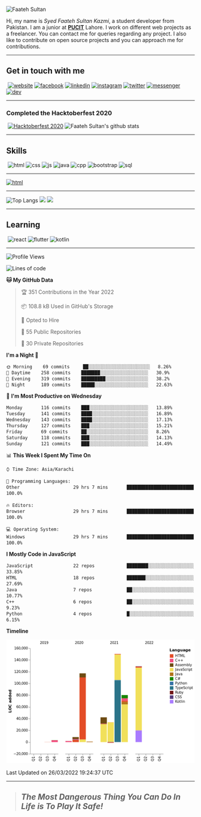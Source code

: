 ![Faateh Sultan](https://github.com/faatehsultan/faatehsultan/blob/master/assets/header.png)

Hi, my name is *Syed Faateh Sultan Kazmi*, a student developer from Pakistan. I am a junior at [**PUCIT**](http://pucit.edu.pk) Lahore. I work on different web projects as a freelancer. You can contact me for queries regarding any project. I also like to contribute on open source projects and you can approach me for contributions. 

----

## Get in touch with me

​	 	       	 [![website](https://github.com/faatehsultan/faatehsultan/blob/master/assets/www.png)](http://faatehsultan.github.io)       [![facebook](https://github.com/faatehsultan/faatehsultan/blob/master/assets/facebook.png)](http://facebook.com/faatehsultan.kazmi)       [![linkedin](https://github.com/faatehsultan/faatehsultan/blob/master/assets/linkedin.png)](https://www.linkedin.com/in/faatehsultankazmi)       [![instagram](https://github.com/faatehsultan/faatehsultan/blob/master/assets/instagram.png)](https://instagram.com/faateh.sultan)       [![twitter](https://github.com/faatehsultan/faatehsultan/blob/master/assets/twitter.png)](https://twitter.com/faatehsultan)       [![messenger](https://github.com/faatehsultan/faatehsultan/blob/master/assets/messenger.png)](https://m.me/faatehsultankazmi)       [![dev](https://github.com/faatehsultan/faatehsultan/blob/master/assets/dev.png)](https://dev.to/faatehsultan) 

----

### Completed the Hacktoberfest 2020 

​        [![Hacktoberfest 2020](https://res.cloudinary.com/practicaldev/image/fetch/s--ajGtUgSU--/c_limit,f_auto,fl_progressive,q_80,w_180/https://dev-to-uploads.s3.amazonaws.com/uploads/badge/badge_image/80/hacktoberfest2020-badge_2.png)](https://dev.to/faatehsultan)                              ![Faateh Sultan's github stats](https://github-readme-stats.vercel.app/api?username=faatehsultan&count_private=true&show_icons=true&theme=synthwave&hide_border=true&include_all_commits=true)

----

## Skills

​	 ![html](https://github.com/faatehsultan/faatehsultan/blob/master/assets/html.png)       ![css](https://github.com/faatehsultan/faatehsultan/blob/master/assets/css.png)        ![js](https://github.com/faatehsultan/faatehsultan/blob/master/assets/js.png)       ![java](https://github.com/faatehsultan/faatehsultan/blob/master/assets/java.png)        ![cpp](https://github.com/faatehsultan/faatehsultan/blob/master/assets/cpp.png)         ![bootstrap](https://github.com/faatehsultan/faatehsultan/blob/master/assets/bootstrap.png)        ![sql](https://github.com/faatehsultan/faatehsultan/blob/master/assets/sql.png)

---

[![html](https://github.com/faatehsultan/faatehsultan/blob/master/assets/find-resume.png)](https://app.flowcv.io/resume-feedback/ORsCSRna2eDs)

---

![Top Langs](https://github-readme-stats.vercel.app/api/top-langs/?username=faatehsultan&layout=compact&langs_count=10) <img src="https://media.giphy.com/media/mz1kJeDVueKC4/giphy.gif" width="160px"> <img src="https://media.giphy.com/media/VTtANKl0beDFQRLDTh/giphy.gif" width="160px">

---

## Learning

​      ![react](https://github.com/faatehsultan/faatehsultan/blob/master/assets/react.png)        ![flutter](https://github.com/faatehsultan/faatehsultan/blob/master/assets/flutter.png)         ![kotlin](https://github.com/faatehsultan/faatehsultan/blob/master/assets/kotlin.png)                              

---

<!--START_SECTION:waka-->
![Profile Views](http://img.shields.io/badge/Profile%20Views-1-blue)

![Lines of code](https://img.shields.io/badge/From%20Hello%20World%20I%27ve%20Written-566%20Thousand%20lines%20of%20code-blue)

**🐱 My GitHub Data** 

> 🏆 351 Contributions in the Year 2022
 > 
> 📦 108.8 kB Used in GitHub's Storage 
 > 
> 💼 Opted to Hire
 > 
> 📜 55 Public Repositories 
 > 
> 🔑 30 Private Repositories  
 > 
**I'm a Night 🦉** 

```text
🌞 Morning    69 commits     ██░░░░░░░░░░░░░░░░░░░░░░░   8.26% 
🌆 Daytime    258 commits    ███████░░░░░░░░░░░░░░░░░░   30.9% 
🌃 Evening    319 commits    █████████░░░░░░░░░░░░░░░░   38.2% 
🌙 Night      189 commits    █████░░░░░░░░░░░░░░░░░░░░   22.63%

```
📅 **I'm Most Productive on Wednesday** 

```text
Monday       116 commits    ███░░░░░░░░░░░░░░░░░░░░░░   13.89% 
Tuesday      141 commits    ████░░░░░░░░░░░░░░░░░░░░░   16.89% 
Wednesday    143 commits    ████░░░░░░░░░░░░░░░░░░░░░   17.13% 
Thursday     127 commits    ███░░░░░░░░░░░░░░░░░░░░░░   15.21% 
Friday       69 commits     ██░░░░░░░░░░░░░░░░░░░░░░░   8.26% 
Saturday     118 commits    ███░░░░░░░░░░░░░░░░░░░░░░   14.13% 
Sunday       121 commits    ███░░░░░░░░░░░░░░░░░░░░░░   14.49%

```


📊 **This Week I Spent My Time On** 

```text
⌚︎ Time Zone: Asia/Karachi

💬 Programming Languages: 
Other                    29 hrs 7 mins       █████████████████████████   100.0%

🔥 Editors: 
Browser                  29 hrs 7 mins       █████████████████████████   100.0%

💻 Operating System: 
Windows                  29 hrs 7 mins       █████████████████████████   100.0%

```

**I Mostly Code in JavaScript** 

```text
JavaScript               22 repos            ████████░░░░░░░░░░░░░░░░░   33.85% 
HTML                     18 repos            ███████░░░░░░░░░░░░░░░░░░   27.69% 
Java                     7 repos             ██░░░░░░░░░░░░░░░░░░░░░░░   10.77% 
C++                      6 repos             ██░░░░░░░░░░░░░░░░░░░░░░░   9.23% 
Python                   4 repos             █░░░░░░░░░░░░░░░░░░░░░░░░   6.15%

```


**Timeline**

![Chart not found](https://raw.githubusercontent.com/faatehsultan/faatehsultan/master/charts/bar_graph.png) 


 Last Updated on 26/03/2022 19:24:37 UTC
<!--END_SECTION:waka-->

---

> ##                             ***The Most Dangerous Thing You Can Do In Life is To Play It Safe!***
